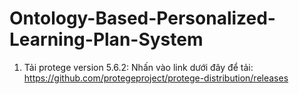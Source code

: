 # Ontology-Based-Personalized-Learning-Plan-System

1. Tải protege version 5.6.2:
Nhấn vào link dưới đây để tải: https://github.com/protegeproject/protege-distribution/releases
